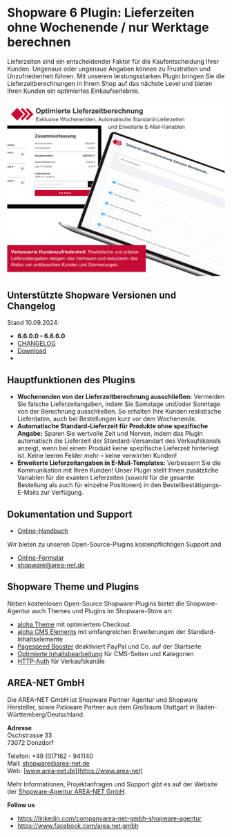 # Shopware 6 Plugin: Lieferzeiten ohne Wochenende / nur Werktage berechnen

Lieferzeiten sind ein entscheidender Faktor für die Kaufentscheidung Ihrer Kunden. Ungenaue oder ungenaue Angaben können zu Frustration und Unzufriedenheit führen. Mit unserem leistungsstarken Plugin bringen Sie die Lieferzeitberechnungen in Ihrem Shop auf das nächste Level und bieten Ihren Kunden ein optimiertes Einkaufserlebnis.

![Optimierte Lieferzeitberechnung ohne Wochenende für Showpare 6](mkdocs/docs/images/01.png)

## Unterstützte Shopware Versionen und Changelog

Stand 10.09.2024:
- **6.6.0.0 - 6.6.6.0**
- [CHANGELOG](AreanetBetterDeliveryTime/CHANGELOG.md)
- [Download](https://github.com/AREA-NET-GmbH-Shopware-Agentur/shopware6-plugin-better-delivery-time/releases/)
- 
## Hauptfunktionen des Plugins

* **Wochenenden von der Lieferzeitberechnung ausschließen:** Vermeiden Sie falsche Lieferzeitangaben, indem Sie Samstage und/oder Sonntage von der Berechnung ausschließen. So erhalten Ihre Kunden realistische Lieferdaten, auch bei Bestellungen kurz vor dem Wochenende.
* **Automatische Standard-Lieferzeit für Produkte ohne spezifische Angabe:** Sparen Sie wertvolle Zeit und Nerven, indem das Plugin automatisch die Lieferzeit der Standard-Versandart des Verkaufskanals anzeigt, wenn bei einem Produkt keine spezifische Lieferzeit hinterlegt ist. Keine leeren Felder mehr – keine verwirrten Kunden!
* **Erweiterte Lieferzeitangaben in E-Mail-Templates:** Verbessern Sie die Kommunikation mit Ihren Kunden! Unser Plugin stellt Ihnen zusätzliche Variablen für die exakten Lieferzeiten (sowohl für die gesamte Bestellung als auch für einzelne Positionen) in den Bestellbestätigungs-E-Mails zur Verfügung.

## Dokumentation und Support

* [Online-Handbuch](https://www.area-net.de/shopware-hilfe/optimierte-lieferzeit-nur-werktage)

Wir bieten zu unseren Open-Source-Plugins kostenpflichtigen Support and

* [Online-Formular](https://www.area-net.de/kontakt)
* [shopware@area-net.de](mailto:shopware@area-net.de)

## Shopware Theme und Plugins

Neben kostenlosen Open-Source Shopware-Plugins bietet die Shopware-Agentur auch Themes und Plugins im Shopware-Store an:

- [aloha Theme](https://store.shopware.com/en/arean62788672693m/a-better-cms-theme-optimized-checkout-b2b-functions-flexibly-customizable.html) mit optimiertem Checkout
- [aloha CMS Elements](https://store.shopware.com/arean13931131788m/a-better-cms-elements-slider-bilder-html5-video-google-maps-vorher-nachher-bilder.html) mit umfangreichen Erweiterungen der Standard-Inhaltselemente
- [Pagespeed Booster](https://store.shopware.com/arean41766445685m/pagespeed-booster-paypal-und-externe-skripte-auf-der-startseite-deaktivieren.html) deaktiviert PayPal und Co. auf der Startseite
- [Optimierte Inhaltsbearbeitung](https://store.shopware.com/arean36129443353f/optimierte-inhaltsbearbeitung-inhalte-nur-im-designer-bearbeiten-inhalte-in-layout-uebertragen.html) für CMS-Seiten und Kategorien
- [HTTP-Auth](https://store.shopware.com/arean97586892435f/http-authentifizierung-fuer-verkaufskanaele.html) für Verkaufskanäle

## AREA-NET GmbH
Die AREA-NET GmbH ist Shopware Partner Agentur und Shopware Hersteller, sowie Pickware Partner aus dem Großraum Stuttgart in Baden-Württemberg/Deutschland.

**Adresse**\
Öschstrasse 33\
73072 Donzdorf

Telefon: +49 (0)7162 - 941140\
Mail: [shopware@area-net.de](mailto:shopware@area-net.de)\
Web: [www.area-net.de](https://www.area-net)

Mehr Informationen, Projektanfragen und Support gibt es auf der Website der [Shopware-Agentur AREA-NET GmbH](https://www.area-net.de).

**Follow us**

- https://linkedin.com/companyarea-net-gmbh-shopware-agentur
- https://www.facebook.com/area.net.gmbh

